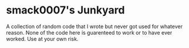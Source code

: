 # smack0007's Junkyard
A collection of random code that I wrote but never got used for whatever reason. None of the code
here is guarenteed to work or to have ever worked. Use at your own risk.
